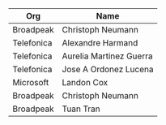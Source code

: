 | Org                    | Name                                                |
| -----------------------| ----------------------------------------------------|
| Broadpeak | Christoph Neumann |
| Telefonica | Alexandre Harmand |
| Telefonica | Aurelia Martinez Guerra |
| Telefonica | Jose A Ordonez Lucena |
| Microsoft | Landon Cox |
| Broadpeak  | Christoph Neumann |
| Broadpeak  | Tuan Tran |
